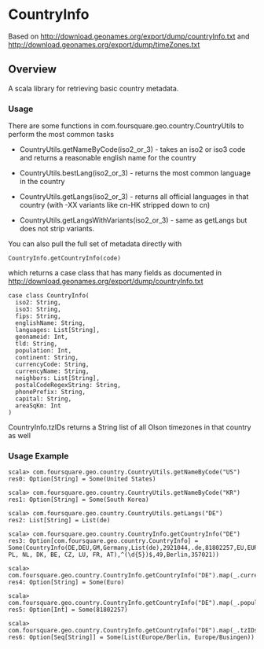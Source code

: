 # CountryInfo

Based on http://download.geonames.org/export/dump/countryInfo.txt and http://download.geonames.org/export/dump/timeZones.txt


## Overview

A scala library for retrieving basic country metadata.

### Usage

There are some functions in com.foursquare.geo.country.CountryUtils to perform the most common tasks

* CountryUtils.getNameByCode(iso2_or_3) - takes an iso2 or iso3 code and returns a reasonable english name for the country

* CountryUtils.bestLang(iso2_or_3) - returns the most common language in the country

* CountryUtils.getLangs(iso2_or_3) - returns all official languages in that country (with -XX variants like cn-HK stripped down to cn)

* CountryUtils.getLangsWithVariants(iso2_or_3) - same as getLangs but does not strip variants.

You can also pull the full set of metadata directly with

    CountryInfo.getCountryInfo(code)

which returns a case class that has many fields as documented in http://download.geonames.org/export/dump/countryInfo.txt 

	case class CountryInfo(
	  iso2: String,
	  iso3: String,
	  fips: String,
	  englishName: String,
	  languages: List[String],
	  geonameid: Int,
	  tld: String,
	  population: Int,
	  continent: String,
	  currencyCode: String,
	  currencyName: String,
	  neighbors: List[String],
	  postalCodeRegexString: String,
	  phonePrefix: String,
	  capital: String,
	  areaSqKm: Int
	) 
	
CountryInfo.tzIDs returns a String list of all Olson timezones in that country as well

### Usage Example

	scala> com.foursquare.geo.country.CountryUtils.getNameByCode("US")
	res0: Option[String] = Some(United States)
	
	scala> com.foursquare.geo.country.CountryUtils.getNameByCode("KR")
	res1: Option[String] = Some(South Korea)
	
	scala> com.foursquare.geo.country.CountryUtils.getLangs("DE")
	res2: List[String] = List(de)
	
	scala> com.foursquare.geo.country.CountryInfo.getCountryInfo("DE")
	res3: Option[com.foursquare.geo.country.CountryInfo] = Some(CountryInfo(DE,DEU,GM,Germany,List(de),2921044,.de,81802257,EU,EUR,Euro,List(CH, PL, NL, DK, BE, CZ, LU, FR, AT),^(\d{5})$,49,Berlin,357021))
	
	scala> com.foursquare.geo.country.CountryInfo.getCountryInfo("DE").map(_.currencyName)
	res4: Option[String] = Some(Euro)
	
	scala> com.foursquare.geo.country.CountryInfo.getCountryInfo("DE").map(_.population)
	res5: Option[Int] = Some(81802257)
	
	scala> com.foursquare.geo.country.CountryInfo.getCountryInfo("DE").map(_.tzIDs)
	res6: Option[Seq[String]] = Some(List(Europe/Berlin, Europe/Busingen))

